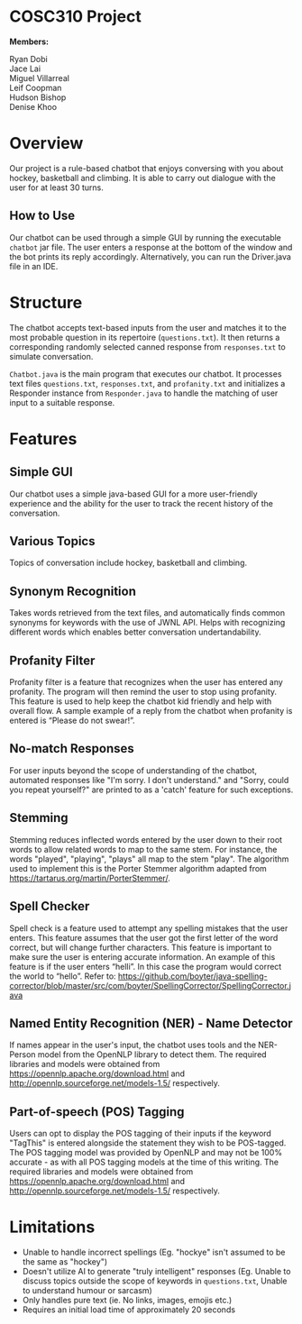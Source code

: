 # COSC310 Project

__Members:__

Ryan Dobi<br>Jace Lai<br>Miguel Villarreal<br>Leif Coopman<br>Hudson Bishop<br>Denise Khoo

# Overview

Our project is a rule-based chatbot that enjoys conversing with you about hockey, basketball and climbing. It is able to carry out dialogue with the user for at least 30 turns.

## How to Use

Our chatbot can be used through a simple GUI by running the executable `chatbot` jar file. The user enters a response at the bottom of the window and the bot prints its reply accordingly.
Alternatively, you can run the Driver.java file in an IDE.

# Structure

The chatbot accepts text-based inputs from the user and matches it to the most probable question in its repertoire (`questions.txt`). It then returns a corresponding randomly selected canned response from `responses.txt` to simulate conversation.

`Chatbot.java` is the main program that executes our chatbot. It processes text files `questions.txt`, `responses.txt`, and `profanity.txt` and initializes a Responder instance from `Responder.java` to handle the matching of user input to a suitable response.

# Features

## Simple GUI

Our chatbot uses a simple java-based GUI for a more user-friendly experience and the ability for the user to track the recent history of the conversation.

## Various Topics

Topics of conversation include hockey, basketball and climbing.

## Synonym Recognition

Takes words retrieved from the text files, and automatically finds common synonyms for keywords with the use of JWNL API. Helps with recognizing different words which enables better conversation undertandability.

## Profanity Filter

Profanity filter is a feature that recognizes when the user has entered any profanity. The program will then remind the user to stop using profanity. This feature is used to help keep the chatbot kid friendly and help with overall flow. A sample example of a reply from the chatbot when profanity is entered is “Please do not swear!”.

## No-match Responses

For user inputs beyond the scope of understanding of the chatbot, automated responses like "I'm sorry. I don't understand." and "Sorry, could you repeat yourself?" are printed to as a 'catch' feature for such exceptions.

## Stemming

Stemming reduces inflected words entered by the user down to their root words to allow related words to map to the same stem. For instance, the words "played", "playing", "plays" all map to the stem "play". The algorithm used to implement this is the Porter Stemmer algorithm adapted from https://tartarus.org/martin/PorterStemmer/.

## Spell Checker

Spell check is a feature used to attempt any spelling mistakes that the user enters. This feature assumes that the user got the first letter of the word correct, but will change further characters. This feature is important to make sure the user is entering accurate information. An example of this feature is if the user enters “helli”. In this case the program would correct the world to “hello”. Refer to: https://github.com/boyter/java-spelling-corrector/blob/master/src/com/boyter/SpellingCorrector/SpellingCorrector.java

## Named Entity Recognition (NER) - Name Detector

If names appear in the user's input, the chatbot uses tools and the NER-Person model from the OpenNLP library to detect them. The required libraries and models were obtained from https://opennlp.apache.org/download.html and http://opennlp.sourceforge.net/models-1.5/ respectively.

## Part-of-speech (POS) Tagging

Users can opt to display the POS tagging of their inputs if the keyword "TagThis" is entered alongside the statement they wish to be POS-tagged. The POS tagging model was provided by OpenNLP and may not be 100% accurate - as with all POS tagging models at the time of this writing. The required libraries and models were obtained from https://opennlp.apache.org/download.html and http://opennlp.sourceforge.net/models-1.5/ respectively.

# Limitations

- Unable to handle incorrect spellings (Eg. "hockye" isn't assumed to be the same as "hockey")
- Doesn't utilize AI to generate "truly intelligent" responses (Eg. Unable to discuss topics outside the scope of keywords in `questions.txt`, Unable to understand humour or sarcasm)
- Only handles pure text (ie. No links, images, emojis etc.)
- Requires an initial load time of approximately 20 seconds
